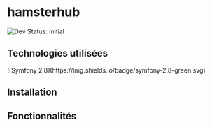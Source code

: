 hamsterhub
==========
![Dev Status: Initial](https://img.shields.io/badge/Dev%20Status-initial-yellow.svg)

<h2>Technologies utilisées</h2>
![Symfony 2.8](https://img.shields.io/badge/symfony-2.8-green.svg)

<h2> Installation </h2>

<h2> Fonctionnalités </h2>
